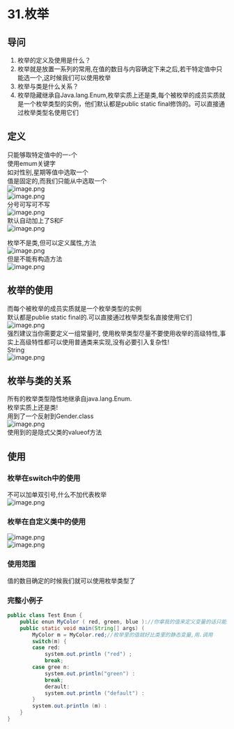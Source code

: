 # 31.枚举

<a name="tR7Og"></a>
## 导问
1. 枚举的定义及使用是什么？
  1. 枚举就是放置一系列的常用,在值的数目与内容确定下来之后,若干特定值中只能选一个,这时候我们可以使用枚举
2. 枚举与类是什么关系？
  1. 枚举隐藏继承自Java.lang.Enum,枚举实质上还是类,每个被枚举的成员实质就是一个枚举类型的实例，他们默认都是public static final修饰的。可以直接通过枚举类型名使用它们

<a name="f5wRQ"></a>
## 定义
只能够取特定值中的一-个<br />使用emum关键字<br />如对性别,星期等值中选取一个<br />值是固定的,而我们只能从中选取一个<br />![image.png](https://cdn.nlark.com/yuque/0/2019/png/349894/1559893849484-283ba86f-bcc2-4765-9f49-be1b1f16a2a6.png#align=left&display=inline&height=119&name=image.png&originHeight=119&originWidth=371&size=39273&status=done&width=371)<br />![image.png](https://cdn.nlark.com/yuque/0/2019/png/349894/1559893862931-e226e752-34d6-4dbd-8355-cc982996682c.png#align=left&display=inline&height=55&name=image.png&originHeight=55&originWidth=299&size=13337&status=done&width=299)<br />分号可写可不写<br />![image.png](https://cdn.nlark.com/yuque/0/2019/png/349894/1559893908921-1327afe5-b6fa-4c8c-a738-3cad9cb4a5e1.png#align=left&display=inline&height=117&name=image.png&originHeight=117&originWidth=604&size=69411&status=done&width=604)<br />默认自动加上了S和F<br />![image.png](https://cdn.nlark.com/yuque/0/2019/png/349894/1559893979429-b58b8cd5-6143-4a78-a380-c31b01f237ed.png#align=left&display=inline&height=68&name=image.png&originHeight=68&originWidth=348&size=18311&status=done&width=348)

枚举不是类,但可以定义属性,方法<br />![image.png](https://cdn.nlark.com/yuque/0/2019/png/349894/1559894152772-542fb823-4cad-45a5-9b3d-c0095b82fdaf.png#align=left&display=inline&height=164&name=image.png&originHeight=164&originWidth=343&size=55127&status=done&width=343)<br />但是不能有构造方法<br />![image.png](https://cdn.nlark.com/yuque/0/2019/png/349894/1559894235643-77ac4d53-5efc-4c23-981b-90b482e270a7.png#align=left&display=inline&height=94&name=image.png&originHeight=94&originWidth=476&size=39845&status=done&width=476)
<a name="Klidc"></a>
## 枚举的使用
而每个被枚举的成员实质就是一个枚举类型的实例<br />默认都是publie static final的.可以直接通过枚举类型名直接使用它们<br />![image.png](https://cdn.nlark.com/yuque/0/2019/png/349894/1559894257986-dd5bc6e1-28ab-4d06-b25a-40bbdc42feb8.png#align=left&display=inline&height=41&name=image.png&originHeight=41&originWidth=295&size=22192&status=done&width=295)<br />强烈建议当你需要定义一组常量时, 使用枚举类型尽量不要使用收举的高级特性,事实上高级特性都可以使用普通类来实现,没有必要引入复杂性!<br />String<br />![image.png](https://cdn.nlark.com/yuque/0/2019/png/349894/1559894305599-558e3c29-a0d1-4c9b-8f70-09234d96a3db.png#align=left&display=inline&height=140&name=image.png&originHeight=140&originWidth=363&size=72955&status=done&width=363)


<a name="wtqCX"></a>
## 枚举与类的关系
所有的枚举类型隐性地继承自java.lang.Enum.<br />枚举实质上还是类!<br />用到了一个反射到Gender.class<br />![image.png](https://cdn.nlark.com/yuque/0/2019/png/349894/1559894621224-73311767-083d-4aeb-85ab-23f4f67e2aa4.png#align=left&display=inline&height=222&name=image.png&originHeight=222&originWidth=464&size=112427&status=done&width=464)<br />使用到的是隐式父类的valueof方法

<a name="BHQfE"></a>
## 使用
<a name="jnFXH"></a>
### 枚举在switch中的使用
不可以加单双引号,什么不加代表枚举<br />![image.png](https://cdn.nlark.com/yuque/0/2019/png/349894/1559894725435-e4725a21-579a-449f-a26d-9911172474d9.png#align=left&display=inline&height=81&name=image.png&originHeight=81&originWidth=323&size=21170&status=done&width=323)

<a name="Dso8Y"></a>
### 枚举在自定义类中的使用
![image.png](https://cdn.nlark.com/yuque/0/2019/png/349894/1559894772549-2c6246c7-ca62-4557-92be-8f4c946db207.png#align=left&display=inline&height=141&name=image.png&originHeight=141&originWidth=323&size=54724&status=done&width=323)<br />![image.png](https://cdn.nlark.com/yuque/0/2019/png/349894/1559894797059-64c410f9-2dbd-4c88-95b1-141d5fe316f7.png#align=left&display=inline&height=36&name=image.png&originHeight=36&originWidth=350&size=20163&status=done&width=350)

<a name="POaLm"></a>
### 使用范围
值的数目确定的时候我们就可以使用枚举类型了

<a name="BbGO7"></a>
### 完整小例子
```java
public class Test Enun {
    public enun MyColor ( red, green, blue )://你拿我的值来定义变量的话只能取这三者的其中之一
    public static void main(String[] args) (
        MyColor m = MyColor.red;//枚举里的值就好比类里的静态变量,用.调用
        switch(m) {
        case red:
            system.out.println ("red") ;
            break;
        case gree n:
            system.out.println("green") :
            break;
            derault:
            system.out.println ("default") :
        }
        system.out.println (m) :
    }
}
```

